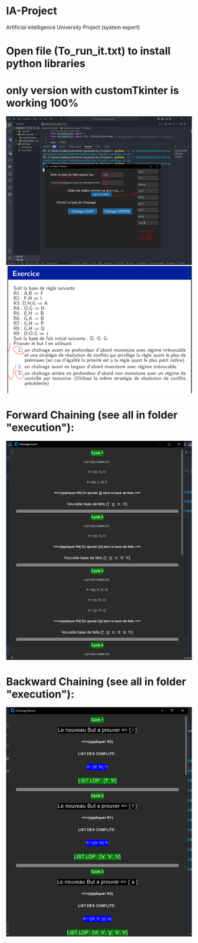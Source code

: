 # IA-Project
Artificial intelligence University Project (system expert)
# Open file (To_run_it.txt) to install python libraries
# only version with customTkinter is working 100%

![alt text](./execution/First_write%20rules.PNG)
![alt text](./execution/exercise%20exemple.PNG)
# Forward Chaining (see all in folder "execution"):
![alt text](./execution/forward_chaining_1.PNG)
# Backward Chaining (see all in folder "execution"):
![alt text](./execution/backward_chaining_1.PNG)

